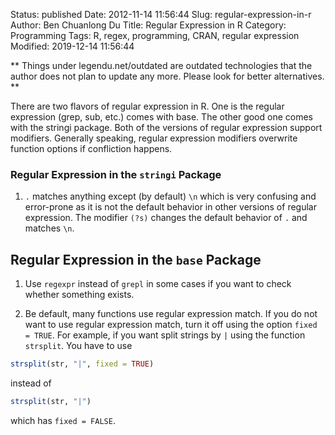 Status: published
Date: 2012-11-14 11:56:44
Slug: regular-expression-in-r
Author: Ben Chuanlong Du
Title: Regular Expression in R
Category: Programming
Tags: R, regex, programming, CRAN, regular expression
Modified: 2019-12-14 11:56:44

**
Things under legendu.net/outdated are outdated technologies 
that the author does not plan to update any more. 
Please look for better alternatives.
**

There are two flavors of regular expression in R.
One is the regular expression (grep, sub, etc.) comes with base. 
The other good one comes with the stringi package.
Both of the versions of regular expression support modifiers.
Generally speaking, regular expression modifiers overwrite function options if confliction happens. 

### Regular Expression in the `stringi` Package
1. `.` matches anything except (by default) `\n` 
which is very confusing and error-prone 
as it is not the default behavior in other versions of regular expression.
The modifier `(?s)` changes the default behavior of `.` and matches `\n`.

## Regular Expression in the `base` Package
1. Use `regexpr` instead of `grepl` in some cases if you want to check whether something exists.

2. Be default, many functions use regular expression match. 
If you do not want to use regular expression match, 
turn it off using the option `fixed = TRUE`.
For example, 
if you want split strings by `|` using the function `strsplit`. 
You have to use 
```R
strsplit(str, "|", fixed = TRUE)
```
instead of
```R
strsplit(str, "|")
```
which has `fixed = FALSE`.
